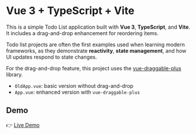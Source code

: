 # Vue 3 + TypeScript + Vite

This is a simple Todo List application built with **Vue 3**, **TypeScript**, and **Vite**.  
It includes a drag-and-drop enhancement for reordering items.

Todo list projects are often the first examples used when learning modern frameworks, as they demonstrate **reactivity**, **state management**, and how UI updates respond to state changes.

For the drag-and-drop feature, this project uses the [vue-draggable-plus](https://www.npmjs.com/package/vue-draggable-plus) library.

- `OldApp.vue`: basic version without drag-and-drop  
- `App.vue`: enhanced version with `vue-draggable-plus`  

## Demo

👉 [Live Demo](https://rmoulliet88.github.io/todo-vue/)